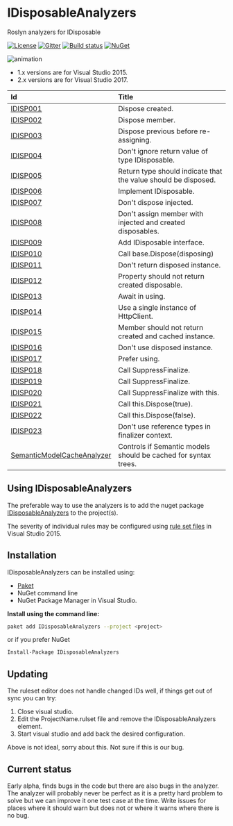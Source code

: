 # IDisposableAnalyzers
Roslyn analyzers for IDisposable

[![License](https://img.shields.io/badge/license-MIT-blue.svg)](LICENSE)
[![Gitter](https://badges.gitter.im/DotNetAnalyzers/IDisposableAnalyzers.svg)](https://gitter.im/DotNetAnalyzers/IDisposableAnalyzers?utm_source=badge&utm_medium=badge&utm_campaign=pr-badge&utm_content=badge)
[![Build status](https://ci.appveyor.com/api/projects/status/nt35pbd1r08vj2m8/branch/master?svg=true)](https://ci.appveyor.com/project/JohanLarsson/idisposableanalyzers/branch/master)
[![NuGet](https://img.shields.io/nuget/v/IDisposableAnalyzers.svg)](https://www.nuget.org/packages/IDisposableAnalyzers/)

![animation](https://user-images.githubusercontent.com/1640096/51797806-5efa7380-220a-11e9-918d-c1b39da79c38.gif)

* 1.x versions are for Visual Studio 2015.
* 2.x versions are for Visual Studio 2017.

| Id       | Title
| :--      | :-- 
| [IDISP001](https://github.com/DotNetAnalyzers/IDisposableAnalyzers/blob/master/documentation/IDISP001.md)| Dispose created.
| [IDISP002](https://github.com/DotNetAnalyzers/IDisposableAnalyzers/blob/master/documentation/IDISP002.md)| Dispose member.
| [IDISP003](https://github.com/DotNetAnalyzers/IDisposableAnalyzers/blob/master/documentation/IDISP003.md)| Dispose previous before re-assigning.
| [IDISP004](https://github.com/DotNetAnalyzers/IDisposableAnalyzers/blob/master/documentation/IDISP004.md)| Don't ignore return value of type IDisposable.
| [IDISP005](https://github.com/DotNetAnalyzers/IDisposableAnalyzers/blob/master/documentation/IDISP005.md)| Return type should indicate that the value should be disposed.
| [IDISP006](https://github.com/DotNetAnalyzers/IDisposableAnalyzers/blob/master/documentation/IDISP006.md)| Implement IDisposable.
| [IDISP007](https://github.com/DotNetAnalyzers/IDisposableAnalyzers/blob/master/documentation/IDISP007.md)| Don't dispose injected.
| [IDISP008](https://github.com/DotNetAnalyzers/IDisposableAnalyzers/blob/master/documentation/IDISP008.md)| Don't assign member with injected and created disposables.
| [IDISP009](https://github.com/DotNetAnalyzers/IDisposableAnalyzers/blob/master/documentation/IDISP009.md)| Add IDisposable interface.
| [IDISP010](https://github.com/DotNetAnalyzers/IDisposableAnalyzers/blob/master/documentation/IDISP010.md)| Call base.Dispose(disposing)
| [IDISP011](https://github.com/DotNetAnalyzers/IDisposableAnalyzers/blob/master/documentation/IDISP011.md)| Don't return disposed instance.
| [IDISP012](https://github.com/DotNetAnalyzers/IDisposableAnalyzers/blob/master/documentation/IDISP012.md)| Property should not return created disposable.
| [IDISP013](https://github.com/DotNetAnalyzers/IDisposableAnalyzers/blob/master/documentation/IDISP013.md)| Await in using.
| [IDISP014](https://github.com/DotNetAnalyzers/IDisposableAnalyzers/blob/master/documentation/IDISP014.md)| Use a single instance of HttpClient.
| [IDISP015](https://github.com/DotNetAnalyzers/IDisposableAnalyzers/blob/master/documentation/IDISP015.md)| Member should not return created and cached instance.
| [IDISP016](https://github.com/DotNetAnalyzers/IDisposableAnalyzers/blob/master/documentation/IDISP016.md)| Don't use disposed instance.
| [IDISP017](https://github.com/DotNetAnalyzers/IDisposableAnalyzers/blob/master/documentation/IDISP017.md)| Prefer using.
| [IDISP018](https://github.com/DotNetAnalyzers/IDisposableAnalyzers/blob/master/documentation/IDISP018.md)| Call SuppressFinalize.
| [IDISP019](https://github.com/DotNetAnalyzers/IDisposableAnalyzers/blob/master/documentation/IDISP019.md)| Call SuppressFinalize.
| [IDISP020](https://github.com/DotNetAnalyzers/IDisposableAnalyzers/blob/master/documentation/IDISP020.md)| Call SuppressFinalize with this.
| [IDISP021](https://github.com/DotNetAnalyzers/IDisposableAnalyzers/blob/master/documentation/IDISP021.md)| Call this.Dispose(true).
| [IDISP022](https://github.com/DotNetAnalyzers/IDisposableAnalyzers/blob/master/documentation/IDISP022.md)| Call this.Dispose(false).
| [IDISP023](https://github.com/DotNetAnalyzers/IDisposableAnalyzers/blob/master/documentation/IDISP023.md)| Don't use reference types in finalizer context.
| [SemanticModelCacheAnalyzer]()| Controls if Semantic models should be cached for syntax trees.

## Using IDisposableAnalyzers

The preferable way to use the analyzers is to add the nuget package [IDisposableAnalyzers](https://www.nuget.org/packages/IDisposableAnalyzers/)
to the project(s).

The severity of individual rules may be configured using [rule set files](https://msdn.microsoft.com/en-us/library/dd264996.aspx)
in Visual Studio 2015.

## Installation

IDisposableAnalyzers can be installed using:
- [Paket](https://fsprojects.github.io/Paket/) 
- NuGet command line
- NuGet Package Manager in Visual Studio.


**Install using the command line:**
```bash
paket add IDisposableAnalyzers --project <project>
```

or if you prefer NuGet
```bash
Install-Package IDisposableAnalyzers
```

## Updating

The ruleset editor does not handle changed IDs well, if things get out of sync you can try:

1) Close visual studio.
2) Edit the ProjectName.rulset file and remove the IDisposableAnalyzers element.
3) Start visual studio and add back the desired configuration.

Above is not ideal, sorry about this. Not sure if this is our bug.


## Current status

Early alpha, finds bugs in the code but there are also bugs in the analyzer. The analyzer will probably never be perfect as it is a pretty hard problem to solve but we can improve it one test case at the time.
Write issues for places where it should warn but does not or where it warns where there is no bug.
